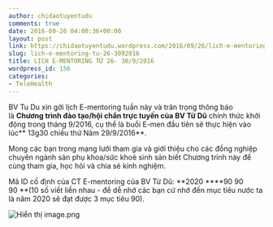 ```yaml
---
author: chidaotuyentudu
comments: true
date: 2016-09-26 04:00:36+00:00
layout: post
link: https://chidaotuyentudu.wordpress.com/2016/09/26/lich-e-mentoring-tu-26-3092016/
slug: lich-e-mentoring-tu-26-3092016
title: LỊCH E-MENTORING TỪ 26- 30/9/2016
wordpress_id: 156
categories:
- TeleHealth
---
```


BV Tu Du xin gởi lịch E-mentoring tuần này và trân trọng thông báo là **Chương trình đào tạo/hội chẩn trực tuyến của BV Từ Dũ** chính thức khởi động trong tháng 9/2016, cụ thể là buổi E-men đầu tiên sẽ thực hiện vào lúc** 13g30 chiều thứ Năm 29/9/2016**.




Mong các bạn trong mạng lưới tham gia và giới thiệu cho các đồng nghiệp chuyên ngành sản phụ khoa/sức khoẻ sinh sản biết Chương trình này để cùng tham gia, học hỏi và chia sẻ kinh nghiệm.







Mã ID cố định của CT E-mentoring của BV Từ Dũ: **2020 ****90 90 90 **(10 số viết liền nhau - để dễ nhớ các bạn cứ nhớ đến mục tiêu nước ta là năm 2020 sẽ đạt được 3 mục tiêu 90).


![Hiển thị image.png](https://mail.google.com/mail/u/1/?ui=2&ik=0fd974220c&view=fimg&th=1576455e4ac165ac&attid=0.1&disp=emb&realattid=ii_1576453e2a87d608&attbid=ANGjdJ90BOBu5Y2pKvaENi3pZcBRXNxokks5nTROnkPOiEzBj7pQoYIE-l36JCe0TcKbdr0t9rwJThmyLiszb3oAhrfXeuNnDOGPbxPFshF3ZdeYDEHHVf68IeugDqo&sz=w1410-h872&ats=1474862234436&rm=1576455e4ac165ac&zw&atsh=1)
